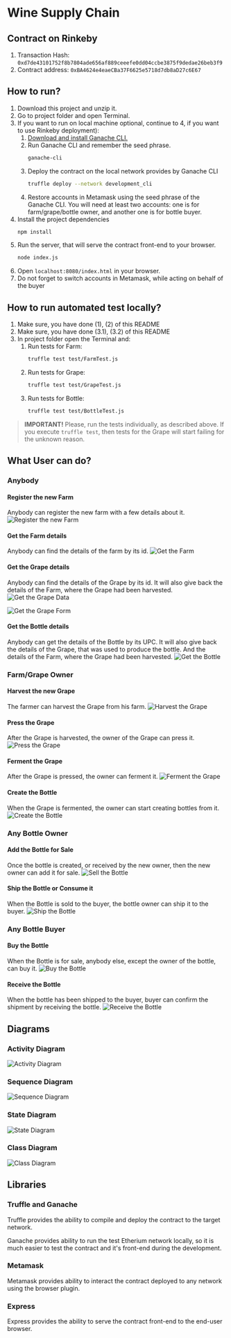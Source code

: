 # Wine Supply Chain
## Contract on Rinkeby
1. Transaction Hash: `0xd7de43101752f8b7804ade656af889ceeefe0dd04ccbe3875f9dedae26beb3f9`
2. Contract address: `0xBA4624e4eaeCBa37F6625e5718d7db8aD27c6E67`

## How to run?
1. Download this project and unzip it.
2. Go to project folder and open Terminal.
3. If you want to run on local machine optional, continue to 4, if you want to use Rinkeby deployment):
    1. [Download and install Ganache CLI.](https://github.com/trufflesuite/ganache-cli)
    2. Run Ganache CLI and remember the seed phrase.
        ```bash
        ganache-cli
        ```
    3. Deploy the contract on the local network provides by Ganache CLI
        ```bash
        truffle deploy --network development_cli
        ```
    4. Restore accounts in Metamask using the seed phrase of the Ganache CLI.
    You will need at least two accounts: one is for farm/grape/bottle owner, and 
    another one is for bottle buyer.
4. Install the project dependencies 
    ```bash
    npm install
    ```
5. Run the server, that will serve the contract front-end to your browser.
    ```bash
    node index.js
    ```
7. Open `localhost:8080/index.html` in your browser.
8. Do not forget to switch accounts in Metamask, while acting on behalf of the
buyer

## How to run automated test locally?
1. Make sure, you have done (1), (2) of this README
2. Make sure, you have done (3.1), (3.2) of this README
3. In project folder open the Terminal and: 
    1. Run tests for Farm:
        ```bash
        truffle test test/FarmTest.js
        ```
    2. Run tests for Grape:
        ```bash
        truffle test test/GrapeTest.js
        ```
    3. Run tests for Bottle:
        ```bash
        truffle test test/BottleTest.js
        ```
> __IMPORTANT!__ Please, run the tests individually, as described
above. If you execute `truffle test`, then tests for the Grape will
start failing for the unknown reason.
## What User can do?
### Anybody
#### Register the new Farm
Anybody can register the new farm with a few details
about it.
![Register the new Farm](./images/Farm_CreateFarm.png)
#### Get the Farm details
Anybody can find the details of the farm by its id.
![Get the Farm](./images/Farm_GetFarm.png)
#### Get the Grape details
Anybody can find the details of the Grape by its id.
It will also give back the details of the Farm, where
the Grape had been harvested.
![Get the Grape Data](./images/Grape_getGrape_Form.png)

![Get the Grape Form](./images/Grape_GetGrape_Data.png)
#### Get the Bottle details
Anybody can get the details of the Bottle by its UPC.
It will also give back the details of the Grape, that
was used to produce the bottle. And the details of the 
Farm, where the Grape had been harvested.
![Get the Bottle](./images/Bottle_GetBottle.png)
### Farm/Grape Owner
#### Harvest the new Grape
The farmer can harvest the Grape from his farm.
![Harvest the Grape](./images/Grape_HarvestGrape.png)
#### Press the Grape
After the Grape is harvested, the owner of the Grape
can press it.
![Press the Grape](./images/Grape_PressGrape.png)
#### Ferment the Grape
After the Grape is pressed, the owner can ferment it.
![Ferment the Grape](./images/Grape_FermentGrape.png)
#### Create the Bottle
When the Grape is fermented, the owner can start
creating bottles from it.
![Create the Bottle](./images/Bottle_CreateBottle.png)
### Any Bottle Owner
#### Add the Bottle for Sale
Once the bottle is created, or received by the new
owner, then the new owner can add it for sale.
![Sell the Bottle](./images/Bottle_SellBottle.png)
#### Ship the Bottle or Consume it
When the Bottle is sold to the buyer, the bottle
owner can ship it to the buyer.
![Ship the Bottle](./images/Bottle_ManageBottle.png)
### Any Bottle Buyer
#### Buy the Bottle
When the Bottle is for sale, anybody else, except the 
owner of the bottle, can buy it.
![Buy the Bottle](./images/Bottle_BuyBottle.png)
#### Receive the Bottle
When the bottle has been shipped to the buyer,
buyer can confirm the shipment by receiving the bottle.
![Receive the Bottle](./images/Bottle_ReceiveBottle.png)
## Diagrams
### Activity Diagram
![Activity Diagram](./images/Wine%20Process%20-%20Activity%20Diagram.jpeg)
### Sequence Diagram
![Sequence Diagram](./images/Wine%20from%20Farmer%20to%20Consumer.png)
### State Diagram
![State Diagram](./images/Wine%20Process%20-%20Copy%20of%20State%20Diagram.jpeg)
### Class Diagram
![Class Diagram](./images/Wine%20Process%20-%20Class%20Diagram.jpeg)
## Libraries
### Truffle and Ganache
Truffle provides the ability to compile and deploy the contract to the
target network.

Ganache provides ability to run the test Etherium network locally, so it is
much easier to test the contract and it's front-end during the development.

### Metamask
Metamask provides ability to interact the contract deployed to any network using the
browser plugin.
### Express
Express provides the ability to serve the contract front-end to the 
end-user browser.

